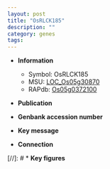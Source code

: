 ```yaml
---
layout: post
title: "OsRLCK185"
description: ""
category: genes
tags: 
---
```


* **Information**  
    + Symbol: OsRLCK185  
    + MSU: [LOC_Os05g30870](http://rice.uga.edu/cgi-bin/ORF_infopage.cgi?orf=LOC_Os05g30870)  
    + RAPdb: [Os05g0372100](http://rapdb.dna.affrc.go.jp/viewer/gbrowse_details/irgsp1?name=Os05g0372100)  

* **Publication**  

* **Genbank accession number**  

* **Key message**  

* **Connection**  

[//]: # * **Key figures**  


